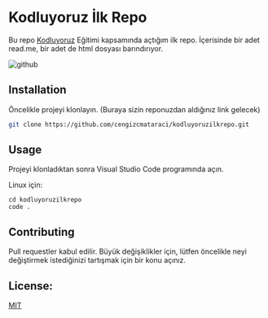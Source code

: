 # Kodluyoruz İlk Repo

Bu repo [Kodluyoruz](https://www.kodluyoruz.org) Eğitimi kapsamında açtığım ilk repo. İçerisinde bir adet read.me, bir adet de html dosyası barındırıyor.

![github](figures/github.png)

## Installation

Öncelikle projeyi klonlayın. (Buraya sizin reponuzdan aldığınız link gelecek)

```bash
git clone https://github.com/cengizcmataraci/kodluyoruzilkrepo.git
```

## Usage

Projeyi klonladıktan sonra Visual Studio Code programında açın.

Linux için:
```linux
cd kodluyoruzilkrepo
code .
```

## Contributing
Pull requestler kabul edilir. Büyük değişiklikler için, lütfen öncelikle neyi değiştirmek istediğinizi tartışmak için bir konu açınız.


## License:
[MIT](https://choosealicense.com/licenses/mit/)